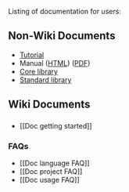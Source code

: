 Listing of documentation for users:

## Non-Wiki Documents

* [Tutorial](http://www.rust-lang.org/doc/tutorial/)
* Manual ([HTML](http://doc.rust-lang.org/doc/rust.html)) ([PDF](http://doc.rust-lang.org/doc/rust.pdf))
* [Core library](http://doc.rust-lang.org/doc/core/index.html)
* [Standard library](http://doc.rust-lang.org/doc/std/index.html)

## Wiki Documents

###

* [[Doc getting started]]

### FAQs

* [[Doc language FAQ]]
* [[Doc project FAQ]]
* [[Doc usage FAQ]]
